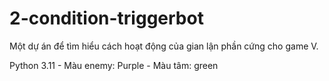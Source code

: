 # 2-condition-triggerbot
Một dự án để tìm hiểu cách hoạt động của gian lận phần cứng cho game V.

Python 3.11 -
Màu enemy: Purple -
Màu tâm: green
